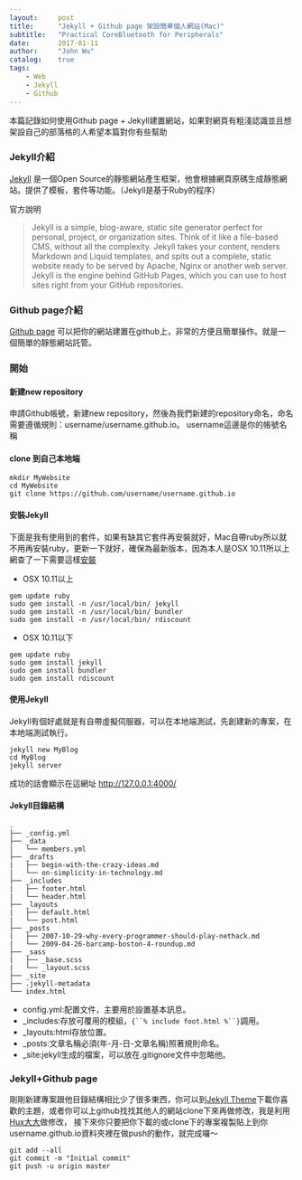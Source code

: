 ```yaml
---
layout:     post
title:      "Jekyll + Github page 架設簡單個人網站(Mac)"
subtitle:   "Practical CoreBluetooth for Peripherals"
date:       2017-01-11
author:     "John Wu"
catalog:    true
tags:
    - Web
    - Jekyll
    - Github
---
```


本篇記錄如何使用Github page + Jekyll建置網站，如果對網頁有粗淺認識並且想架設自己的部落格的人希望本篇對你有些幫助

### Jekyll介紹
 
[Jekyll](https://jekyllrb.com/) 是一個Open Source的靜態網站產生框架，他會根據網頁原碼生成靜態網站。提供了模板，套件等功能。（Jekyll是基于Ruby的程序）

官方說明

>Jekyll is a simple, blog-aware, static site generator perfect for personal, project, or organization sites. Think of it like a file-based CMS, without all the complexity. Jekyll takes your content, renders Markdown and Liquid templates, and spits out a complete, static website ready to be served by Apache, Nginx or another web server. Jekyll is the engine behind GitHub Pages, which you can use to host sites right from your GitHub repositories.

### Github page介紹

[Github page](https://pages.github.com/) 可以把你的網站建置在github上，非常的方便且簡單操作。就是一個簡單的靜態網站託管。


### 開始

#### 新建new repository
申請Github帳號，新建new repository，然後為我們新建的repository命名，命名需要遵循規則：username/username.github.io。
username這邊是你的帳號名稱

#### clone 到自己本地端

```
mkdir MyWebsite
cd MyWebsite
git clone https://github.com/username/username.github.io
```
#### 安裝Jekyll
下面是我有使用到的套件，如果有缺其它套件再安裝就好，Mac自帶ruby所以就不用再安裝ruby，更新一下就好，確保為最新版本，因為本人是OSX 10.11所以上網查了一下需要這樣[安裝](http://stackoverflow.com/questions/31567029/how-can-i-install-jekyll-on-osx-10-11)

- OSX 10.11以上

```
gem update ruby
sudo gem install -n /usr/local/bin/ jekyll
sudo gem install -n /usr/local/bin/ bundler
sudo gem install -n /usr/local/bin/ rdiscount
```

- OSX 10.11以下

```
gem update ruby
sudo gem install jekyll
sudo gem install bundler
sudo gem install rdiscount
```

#### 使用Jekyll
Jekyll有個好處就是有自帶虛擬伺服器，可以在本地端測試，先創建新的專案，在本地端測試執行。

```
jekyll new MyBlog
cd MyBlog
jekyll server
```
成功的話會顯示在這網址 http://127.0.0.1:4000/

#### Jekyll目錄結構

```
.
├── _config.yml
├── _data
|   └── members.yml
├── _drafts
|   ├── begin-with-the-crazy-ideas.md
|   └── on-simplicity-in-technology.md
├── _includes
|   ├── footer.html
|   └── header.html
├── _layouts
|   ├── default.html
|   └── post.html
├── _posts
|   ├── 2007-10-29-why-every-programmer-should-play-nethack.md
|   └── 2009-04-26-barcamp-boston-4-roundup.md
├── _sass
|   ├── _base.scss
|   └── _layout.scss
├── _site
├── .jekyll-metadata
└── index.html 
```
- config.yml:配置文件，主要用於設置基本訊息。
- _includes:存放可覆用的模組，`{``% include foot.html %``}`調用。
- _layouts:html存放位置。
- _posts:文章名稱必須(年-月-日-文章名稱)照著規則命名。
- _site:jekyll生成的檔案，可以放在.gitignore文件中忽略他。

### Jekyll+Github page

剛剛新建專案跟他目錄結構相比少了很多東西，你可以到[Jekyll Theme](http://jekyllthemes.org/)下載你喜歡的主題，或者你可以上github找找其他人的網站clone下來再做修改，我是利用[Hux大大](https://github.com/Huxpro/huxpro.github.io)做修改，
接下來你只要把你下載的或clone下的專案複製貼上到你username.github.io資料夾裡在做push的動作，就完成囉～

```
git add --all
git commit -m "Initial commit"
git push -u origin master
```








